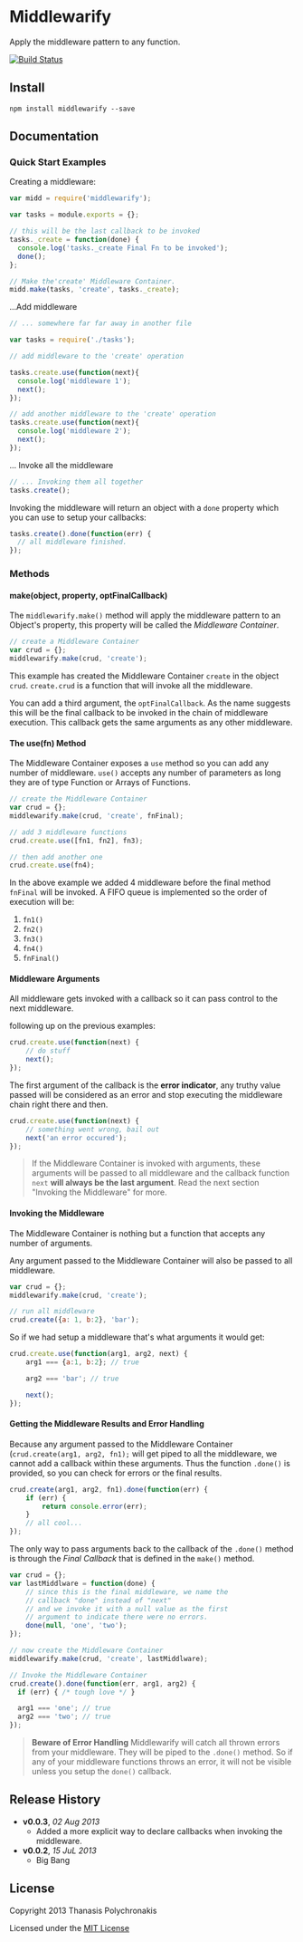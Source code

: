 # Middlewarify

Apply the middleware pattern to any function.

[![Build Status](https://travis-ci.org/thanpolas/middlewarify.png)](https://travis-ci.org/thanpolas/middlewarify)

## Install

```shell
npm install middlewarify --save
```

## Documentation


### Quick Start Examples

Creating a middleware:

```js
var midd = require('middlewarify');

var tasks = module.exports = {};

// this will be the last callback to be invoked
tasks._create = function(done) {
  console.log('tasks._create Final Fn to be invoked');
  done();
};

// Make the'create' Middleware Container.
midd.make(tasks, 'create', tasks._create);
```

...Add middleware

```js
// ... somewhere far far away in another file

var tasks = require('./tasks');

// add middleware to the 'create' operation

tasks.create.use(function(next){
  console.log('middleware 1');
  next();
});

// add another middleware to the 'create' operation
tasks.create.use(function(next){
  console.log('middleware 2');
  next();
});

```

... Invoke all the middleware

```js
// ... Invoking them all together
tasks.create();
```

Invoking the middleware will return an object with a `done` property which you can use to setup your callbacks:

```js
tasks.create().done(function(err) {
  // all middleware finished.
});
```

### Methods

#### make(object, property, optFinalCallback)

The `middlewarify.make()` method will apply the middleware pattern to an Object's property, this property will be called the *Middleware Container*.

```js
// create a Middleware Container
var crud = {};
middlewarify.make(crud, 'create');
```

This example has created the Middleware Container `create` in the object `crud`. `create.crud` is a function that will invoke all the middleware.

You can add a third argument, the `optFinalCallback`. As the name suggests this will be the final callback to be invoked in the chain of middleware execution. This callback gets the same arguments as any other middleware.

#### The use(fn) Method

The Middleware Container exposes a `use` method so you can add any number of middleware. `use()` accepts any number of parameters as long they are of type Function or Arrays of Functions.

```js
// create the Middleware Container
var crud = {};
middlewarify.make(crud, 'create', fnFinal);

// add 3 middleware functions
crud.create.use([fn1, fn2], fn3);

// then add another one
crud.create.use(fn4);
```

In the above example we added 4 middleware before the final method `fnFinal` will be invoked. A FIFO queue is implemented so the order of execution will be:

1. `fn1()`
2. `fn2()`
3. `fn3()`
4. `fn4()`
5. `fnFinal()`

#### Middleware Arguments

All middleware gets invoked with a callback so it can pass control to the next middleware.

following up on the previous examples:

```js
crud.create.use(function(next) {
    // do stuff
    next();
});
```

The first argument of the callback is the **error indicator**, any truthy value passed will be considered as an error and stop executing the middleware chain right there and then.

```js
crud.create.use(function(next) {
    // something went wrong, bail out
    next('an error occured');
});
```

> If the Middleware Container is invoked with arguments, these arguments will be passed to all middleware and the callback function `next` **will always be the last argument**. Read the next section "Invoking the Middleware" for more.

#### Invoking the Middleware

The Middleware Container is nothing but a function that accepts any number of arguments.

Any argument passed to the Middleware Container will also be passed to all middleware.

```js
var crud = {};
middlewarify.make(crud, 'create');

// run all middleware
crud.create({a: 1, b:2}, 'bar');
```

So if we had setup a middleware that's what arguments it would get:

```js
crud.create.use(function(arg1, arg2, next) {
    arg1 === {a:1, b:2}; // true

    arg2 === 'bar'; // true

    next();
});
```

#### Getting the Middleware Results and Error Handling

Because any argument passed to the Middleware Container (`crud.create(arg1, arg2, fn1);` will get piped to all the middleware, we cannot add a callback within these arguments. Thus the function `.done()` is provided, so you can check for errors or the final results.

```js
crud.create(arg1, arg2, fn1).done(function(err) {
    if (err) {
        return console.error(err);
    }
    // all cool...
});
```

The only way to pass arguments back to the callback of the `.done()` method is through the *Final Callback* that is defined in the `make()` method.

```js
var crud = {};
var lastMiddlware = function(done) {
    // since this is the final middleware, we name the
    // callback "done" instead of "next"
    // and we invoke it with a null value as the first
    // argument to indicate there were no errors.
    done(null, 'one', 'two');
});

// now create the Middleware Container
middlewarify.make(crud, 'create', lastMiddlware);

// Invoke the Middleware Container
crud.create().done(function(err, arg1, arg2) {
  if (err) { /* tough love */ }

  arg1 === 'one'; // true
  arg2 === 'two'; // true
});
```

> **Beware of Error Handling** Middlewarify will catch all thrown errors from your middleware. They will be piped to the `.done()` method. So if any of your middleware functions throws an error, it will not be visible unless you setup the `done()` callback.

## Release History
- **v0.0.3**, *02 Aug 2013*
  - Added a more explicit way to declare callbacks when invoking the middleware.
- **v0.0.2**, *15 JuL 2013*
  - Big Bang

## License
Copyright 2013 Thanasis Polychronakis

Licensed under the [MIT License](LICENSE-MIT)

[grunt]: http://gruntjs.com/
[Getting Started]: https://github.com/gruntjs/grunt/wiki/Getting-started
[Gruntfile]: https://github.com/gruntjs/grunt/wiki/Sample-Gruntfile "Grunt's Gruntfile.js"
[grunt-replace]: https://github.com/erickrdch/grunt-string-replace "Grunt string replace"
[grunt-S3]: https://github.com/pifantastic/grunt-s3 "grunt-s3 task"
[thanpolas]: https://github.com/thanpolas "Thanasis Polychronakis"
